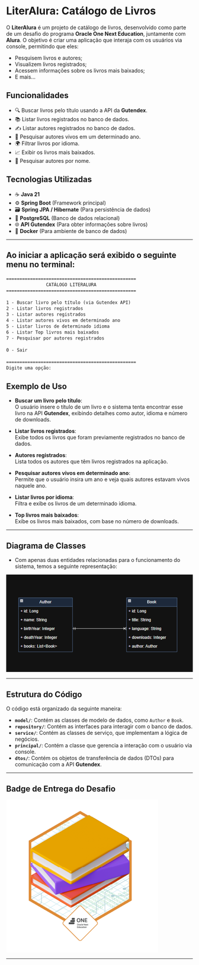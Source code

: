 # LiterAlura: Catálogo de Livros

O **LiterAlura** é um projeto de catálogo de livros, desenvolvido como parte de um desafio do programa **Oracle One Next Education**, juntamente com **Alura**. O objetivo é criar uma aplicação que interaja com os usuários via console, permitindo que eles:

- Pesquisem livros e autores;
- Visualizem livros registrados;
- Acessem informações sobre os livros mais baixados;
- E mais...


## Funcionalidades

- 🔍 Buscar livros pelo título usando a API da **Gutendex**.
- 📚 Listar livros registrados no banco de dados.
- ✍️ Listar autores registrados no banco de dados.
- 🧓 Pesquisar autores vivos em um determinado ano.
- 🌍 Filtrar livros por idioma.
- 📈 Exibir os livros mais baixados.
- 👤 Pesquisar autores por nome.

## Tecnologias Utilizadas

- ☕ **Java 21**
- ⚙️ **Spring Boot** (Framework principal)
- 🗃️ **Spring JPA / Hibernate** (Para persistência de dados)
- 🐘 **PostgreSQL** (Banco de dados relacional)
- 🌐 **API Gutendex** (Para obter informações sobre livros)
- 🐳 **Docker** (Para ambiente de banco de dados)
---

## Ao iniciar a aplicação será exibido o seguinte menu no terminal:

```
=================================================
               CATÁLOGO LITERALURA
=================================================

1 - Buscar livro pelo título (via Gutendex API)
2 - Listar livros registrados
3 - Listar autores registrados
4 - Listar autores vivos em determinado ano
5 - Listar livros de determinado idioma
6 - Listar Top livros mais baixados
7 - Pesquisar por autores registrados

0 - Sair

=================================================
Digite uma opção:

```

## Exemplo de Uso

- **Buscar um livro pelo título**:  
  O usuário insere o título de um livro e o sistema tenta encontrar esse livro na API **Gutendex**, exibindo detalhes como autor, idioma e número de downloads.

- **Listar livros registrados**:  
  Exibe todos os livros que foram previamente registrados no banco de dados.

- **Autores registrados**:  
  Lista todos os autores que têm livros registrados na aplicação.

- **Pesquisar autores vivos em determinado ano**:  
  Permite que o usuário insira um ano e veja quais autores estavam vivos naquele ano.

- **Listar livros por idioma**:  
  Filtra e exibe os livros de um determinado idioma.

- **Top livros mais baixados**:  
  Exibe os livros mais baixados, com base no número de downloads.

---

## Diagrama de Classes

- Com apenas duas entidades relacionadas para o funcionamento do sistema, temos a seguinte representação:

![Diagrama de Classes](images/diagrama-literalura.png)

---

## Estrutura do Código

O código está organizado da seguinte maneira:

- **`model/`**: Contém as classes de modelo de dados, como `Author` e `Book`.
- **`repository/`**: Contém as interfaces para interagir com o banco de dados.
- **`service/`**: Contém as classes de serviço, que implementam a lógica de negócios.
- **`principal/`**: Contém a classe que gerencia a interação com o usuário via console.
- **`dtos/`**: Contém os objetos de transferência de dados (DTOs) para comunicação com a API **Gutendex**.
---

## Badge de Entrega do Desafio

![Badge](images/badge-literalura.png)

---